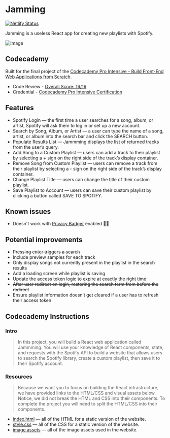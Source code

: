 # Jamming

[![Netlify Status](https://api.netlify.com/api/v1/badges/533c688a-6600-490f-9f06-3ee473e4515a/deploy-status)](https://app.netlify.com/sites/jamming/deploys)

Jamming is a useless React app for creating new playlists with Spotify.

![image](https://user-images.githubusercontent.com/10026538/65839342-303a1d00-e304-11e9-84ec-43e7d8b2365a.png)

## Codecademy

Built for the final project of the [Codecademy Pro Intensive - Build Front-End Web Applications from Scratch](https://bit.ly/2m3tEtc).
* Code Review - [Overall Score: 16/16](https://github.com/connorads/jamming/issues/1)
* Credential - [Codecademy Pro Intensive Certification](https://www.credential.net/4wjkoonj)



## Features

* Spotify Login — the first time a user searches for a song, album, or artist, Spotify will ask them to log in or set up a new account.
* Search by Song, Album, or Artist — a user can type the name of a song, artist, or album into the search bar and click the SEARCH button.
* Populate Results List — Jammming displays the list of returned tracks from the user’s query.
* Add Song to a Custom Playlist — users can add a track to their playlist by selecting a + sign on the right side of the track’s display container.
* Remove Song from Custom Playlist — users can remove a track from their playlist by selecting a - sign on the right side of the track’s display container.
* Change Playlist Title — users can change the title of their custom playlist.
* Save Playlist to Account — users can save their custom playlist by clicking a button called SAVE TO SPOTIFY.

## Known issues

* Doesn't work with [Privacy Badger](https://www.eff.org/privacybadger) enabled 🦡😢

## Potential improvements

* ~~Pressing enter triggers a search~~
* Include preview samples for each track
* Only display songs not currently present in the playlist in the search results
* Add a loading screen while playlist is saving
* Update the access token logic to expire at exactly the right time
* ~~After user redirect on login, restoring the search term from before the redirect~~
* Ensure playlist information doesn’t get cleared if a user has to refresh their access token

## Codecademy Instructions

### Intro

> In this project, you will build a React web application called Jammming. You will use your knowledge of React components, state, and requests with the Spotify API to build a website that allows users to search the Spotify library, create a custom playlist, then save it to their Spotify account.

### Resources

> Because we want you to focus on building the React infrastructure, we have provided links to the HTML/CSS and visual assets below. Notice, we did not break the HTML and CSS into their components. To complete the project you will need to split the HTML/CSS into their components.

* [index.html](https://s3.amazonaws.com/codecademy-content/programs/react/jammming/static-html-css/indexHtml.txt) — all of the HTML for a static version of the website.
* [style.css](https://s3.amazonaws.com/codecademy-content/programs/react/jammming/static-html-css/indexCss.txt) — all of the CSS for a static version of the website.
* [image assets](https://s3.amazonaws.com/codecademy-content/programs/react/jammming/image_assets.zip) — all of the image assets used in the website.
